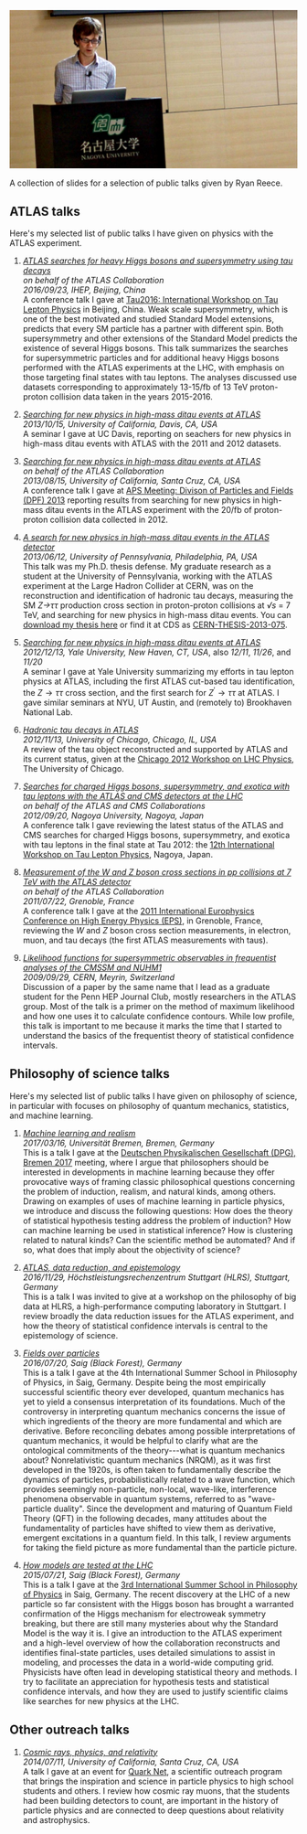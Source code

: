 
![](img/ryan-in-nagoya-2012.jpg "Me in Nagoya, Japan for Tau2012.")


A collection of slides for a selection of public talks given by Ryan Reece.


ATLAS talks
-------------------------------------------------------------------------------

Here's my selected list of public talks I have given on physics with the
ATLAS experiment.

1. *[ATLAS searches for heavy Higgs bosons and supersymmetry using tau decays](pdf/2016-09-23-RReece-ATLAS-Tau-Searches-Tau2016-Beijing.pdf)*        
    *on behalf of the ATLAS Collaboration*        
    *2016/09/23, IHEP, Beijing, China*         
    A conference talk I gave at
    [Tau2016: International Workshop on Tau Lepton Physics](http://tau2016.ihep.ac.cn/) in Beijing, China.
    Weak scale supersymmetry, which is one of the best motivated and studied Standard
    Model extensions, predicts that every SM particle has a partner with different spin.
    Both supersymmetry and other extensions of the Standard Model predicts the
    existence of several Higgs bosons. This talk summarizes the searches for
    supersymmetric particles and for additional heavy Higgs bosons performed
    with the ATLAS experiments at the LHC, with emphasis on those targeting final
    states with tau leptons.
    The analyses discussed use datasets corresponding to approximately 13-15/fb of
    13 TeV proton-proton collision data taken in the years 2015-2016.

1.  *[Searching for new physics in high-mass ditau events at ATLAS](pdf/2013-10-15-RReece-ZprimeTauTau-UCDavis.pdf)*      
    *2013/10/15, University of California, Davis, CA, USA*           
    A seminar I gave at UC Davis,
    reporting on seachers for new physics in high-mass ditau events with ATLAS
    with the 2011 and 2012 datasets.

1. *[Searching for new physics in high-mass ditau events at ATLAS](pdf/2013-08-15-RReece-ZprimeTauTau-DPF-UCSC.pdf)*         
    *on behalf of the ATLAS Collaboration*         
    *2013/08/15, University of California, Santa Cruz, CA, USA*         
    A conference talk I gave at
    [APS Meeting: Divison of Particles and Fields (DPF) 2013](http://scipp.ucsc.edu/dpf2013/)
    reporting results from searching for new physics in high-mass ditau events
    in the ATLAS experiment with the 20/fb of proton-proton collision data collected in 2012.

1. *[A search for new physics in high-mass ditau events in the ATLAS detector](pdf/2013-06-12-RReece-Ditaus-at-ATLAS-thesis-defense.pdf)*         
    *2013/06/12, University of Pennsylvania, Philadelphia, PA, USA*         
    This talk was my Ph.D. thesis defense.
    My graduate research as a student at the University of Pennsylvania,
    working with the ATLAS experiment at the Large Hadron Collider at CERN,
    was on the reconstruction and identification of hadronic tau decays,
    measuring the SM *Z&rarr;&tau;&tau;* production cross section in proton-proton collisions
    at *&radic;s* = 7 TeV,
    and searching for new physics in high-mass ditau events.
    You can [download my thesis here](../docs/2013-RReece-ZPrimeTautau-thesis.pdf)
    or find it at CDS as [CERN-THESIS-2013-075](https://cds.cern.ch/record/1560836).

1.  *[Searching for new physics in high-mass ditau events at ATLAS](pdf/2012-12-13-RReece-ZprimeTauTau-Yale.pdf)*      
    *2012/12/13, Yale University, New Haven, CT, USA*, also *12/11*, *11/26*, and *11/20*    
    A seminar I gave at Yale University summarizing my efforts in tau lepton physics at ATLAS,
    including the first ATLAS cut-based tau identification, the $Z\rightarrow\tau\tau$ cross section,
    and the first search for $Z^{\prime}\rightarrow\tau\tau$ at ATLAS.
    I gave similar seminars at NYU, UT Austin, and (remotely to) Brookhaven National Lab.

1.  *[Hadronic tau decays in ATLAS](pdf/2012-11-13-RReece-ATLAS-tau-performance-Chicago.pdf)*    
    *2012/11/13, University of Chicago, Chicago, IL, USA*      
    A review of the tau object reconstructed and supported by ATLAS and its current status,
    given at the [Chicago 2012 Workshop on LHC Physics](https://indico.cern.ch/conferenceOtherViews.py?view=standard&confId=206375),
    The University of Chicago.

1.  *[Searches for charged Higgs bosons, supersymmetry, and exotica with tau leptons with the ATLAS and CMS detectors at the LHC](pdf/2012-09-20-RReece-ChargedHiggs-SUSY-Exotics-ATLAS-CMS.pdf)*             
    *on behalf of the ATLAS and CMS Collaborations*        
    *2012/09/20, Nagoya University, Nagoya, Japan*           
    A conference talk I gave reviewing the latest status of the ATLAS and CMS
    searches for charged Higgs bosons, supersymmetry, and exotica with tau leptons
    in the final state at Tau 2012: the
    [12th International Workshop on Tau Lepton Physics](http://www2.hepl.phys.nagoya-u.ac.jp/indico/conferenceTimeTable.py?confId=0#20120920.detailed),
    Nagoya, Japan.
    
1.  *[Measurement of the W and Z boson cross sections in pp collisions at 7 TeV with the ATLAS detector](pdf/2011-07-22-RReece-ATLAS-W-Z-xsec-EPS.pdf)*          
    *on behalf of the ATLAS Collaboration*        
    *2011/07/22, Grenoble, France*           
    A conference talk I gave at the
    [2011 International Europhysics Conference on High Energy Physics (EPS)](https://indico.in2p3.fr/event/5116/contribution/533),
    in Grenoble, France,
    reviewing the $W$ and $Z$ boson cross section measurements,
    in electron, muon, and tau decays (the first ATLAS measurements with taus).

1.  *[Likelihood functions for supersymmetric observables in frequentist analyses of the CMSSM and NUHM1](pdf/2009-09-29-RReece-Likelihood-functions-for-SUSY.pdf)*       
    *2009/09/29, CERN, Meyrin, Switzerland*        
    Discussion of a paper by the same name that I lead as a graduate student
    for the Penn HEP Journal Club, mostly researchers in the ATLAS group.
    Most of the talk is a primer on the method of maximum likelihood and how one uses
    it to calculate confidence contours.
    While low profile, this talk is important to me because it marks the time that
    I started to understand the basics of the frequentist theory of statistical
    confidence intervals.


Philosophy of science talks
-------------------------------------------------------------------------------

Here's my selected list of public talks I have given on
philosophy of science, in particular with focuses on
philosophy of quantum mechanics, statistics, and machine learning.



1.  *[Machine learning and realism](pdf/2017-03-16-RReece-Machine-learning-and-realism.pdf)*        
    *2017/03/16, Universit&auml;t Bremen, Bremen, Germany*        
    This is a talk I gave at the
    [Deutschen Physikalischen Gesellschaft (DPG), Bremen 2017](http://www.dpg-verhandlungen.de/year/2017/conference/bremen/part/agphil/session/5/contribution/3) meeting,
    where I argue that philosophers should be interested in developments in machine learning
    because they offer provocative ways of framing classic philosophical questions
    concerning the problem of induction, realism, and natural kinds, among others.
    Drawing on examples of uses of machine learning in particle physics,
    we introduce and discuss the following questions:
    How does the theory of statistical hypothesis testing address the problem of induction?
    How can machine learning be used in statistical inference?
    How is clustering related to natural kinds?
    Can the scientific method be automated?
    And if so, what does that imply about the objectivity of science?

1.  *[ATLAS, data reduction, and epistemology](pdf/2016-11-29-RReece-ATLAS-Epistemology.pdf)*        
    *2016/11/29, H&ouml;chstleistungsrechenzentrum Stuttgart (HLRS), Stuttgart, Germany*       
    This is a talk I was invited to give at a workshop on the philosophy
    of big data at HLRS, a high-performance computing laboratory in Stuttgart.
    I review broadly the data reduction issues for the ATLAS experiment,
    and how the theory of statistical confidence intervals is central
    to the epistemology of science.

1.  *[Fields over particles](pdf/2016-07-20-RReece-Fields-Over-Particles.pdf)*      
    *2016/07/20, Saig (Black Forest), Germany*        
    This is a talk I gave at the
    4th International Summer School in Philosophy of Physics, in Saig, Germany.
    Despite being the most empirically successful scientific theory ever developed,
    quantum mechanics has yet to yield a consensus interpretation of its foundations.
    Much of the controversy in interpreting quantum mechanics concerns the issue of
    which ingredients of the theory are more fundamental and which are derivative.
    Before reconciling debates among possible interpretations of quantum mechanics,
    it would be helpful to clarify what are the ontological commitments of the
    theory---what is quantum mechanics about?
    Nonrelativistic quantum mechanics (NRQM), as it was first developed in the 1920s,
    is often taken to fundamentally describe the dynamics of particles,
    probabilistically related to a wave function, which provides seemingly non-particle,
    non-local, wave-like, interference phenomena observable in quantum systems, referred
    to as "wave-particle duality".
    Since the development and maturing of Quantum Field Theory (QFT) in the following
    decades, many attitudes about the fundamentality of particles have shifted to
    view them as derivative, emergent excitations in a quantum field. In this talk,
    I review arguments for taking the field picture as more fundamental than the
    particle picture.

1.  *[How models are tested at the LHC](pdf/2015-07-21-RReece-Testing-Models-at-the-LHC.pdf)*       
    *2015/07/21, Saig (Black Forest), Germany*        
    This is a talk I gave at the
    [3rd International Summer School in Philosophy of Physics](https://sites.google.com/site/isspp2015/)
    in Saig, Germany.
    The recent discovery at the LHC of a new particle so far consistent with the
    Higgs boson has brought a warranted confirmation of the Higgs mechanism for
    electroweak symmetry breaking, but there are still many mysteries about why
    the Standard Model is the way it is. I give an introduction to the ATLAS
    experiment and a high-level overview of how the collaboration reconstructs
    and identifies final-state particles, uses detailed simulations to assist in
    modeling, and processes the data in a world-wide computing grid. Physicists
    have often lead in developing statistical theory and methods. I try to
    facilitate an appreciation for hypothesis tests and statistical confidence
    intervals, and how they are used to justify scientific claims like searches
    for new physics at the LHC.


Other outreach talks
-------------------------------------------------------------------------------

1.  *[Cosmic rays, physics, and relativity](pdf/2014-07-11-RReece-Cosmic-Rays-Physics-and-Relativity-QuarkNet.pdf)*       
    *2014/07/11, University of California, Santa Cruz, CA, USA*        
    A talk I gave at an event for [Quark Net](https://quarknet.i2u2.org/),
    a scientific outreach program that brings the inspiration and science in particle
    physics to high school students and others.
    I review how cosmic ray muons, that the students had been building detectors to count,
    are important in the history of particle physics
    and are connected to deep questions about relativity and astrophysics.


